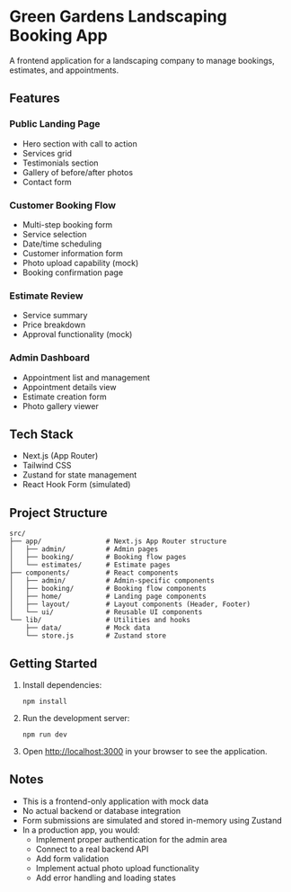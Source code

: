 # Green Gardens Landscaping Booking App

A frontend application for a landscaping company to manage bookings, estimates, and appointments.

## Features

### Public Landing Page
- Hero section with call to action
- Services grid 
- Testimonials section
- Gallery of before/after photos
- Contact form

### Customer Booking Flow
- Multi-step booking form
- Service selection
- Date/time scheduling
- Customer information form
- Photo upload capability (mock)
- Booking confirmation page

### Estimate Review
- Service summary
- Price breakdown
- Approval functionality (mock)

### Admin Dashboard
- Appointment list and management
- Appointment details view
- Estimate creation form
- Photo gallery viewer

## Tech Stack

- Next.js (App Router)
- Tailwind CSS
- Zustand for state management
- React Hook Form (simulated)

## Project Structure

```
src/
├── app/                # Next.js App Router structure
│   ├── admin/          # Admin pages
│   ├── booking/        # Booking flow pages
│   └── estimates/      # Estimate pages
├── components/         # React components
│   ├── admin/          # Admin-specific components
│   ├── booking/        # Booking flow components
│   ├── home/           # Landing page components
│   ├── layout/         # Layout components (Header, Footer)
│   └── ui/             # Reusable UI components
└── lib/                # Utilities and hooks
    ├── data/           # Mock data
    └── store.js        # Zustand store
```

## Getting Started

1. Install dependencies:
   ```
   npm install
   ```

2. Run the development server:
   ```
   npm run dev
   ```

3. Open [http://localhost:3000](http://localhost:3000) in your browser to see the application.

## Notes

- This is a frontend-only application with mock data
- No actual backend or database integration
- Form submissions are simulated and stored in-memory using Zustand
- In a production app, you would:
  - Implement proper authentication for the admin area
  - Connect to a real backend API
  - Add form validation
  - Implement actual photo upload functionality
  - Add error handling and loading states
